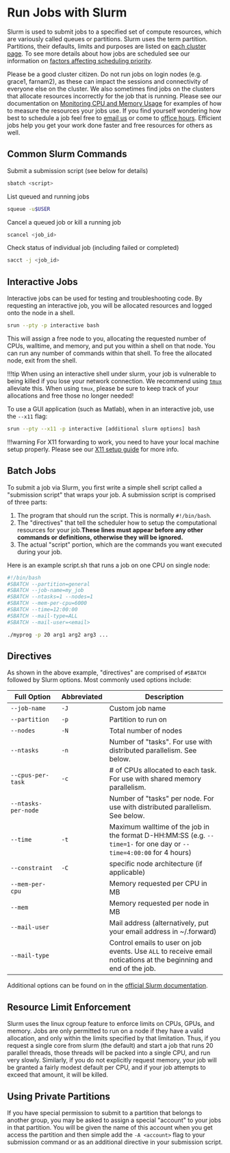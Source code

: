 # Run Jobs with Slurm

Slurm is used to submit jobs to a specified set of compute resources, which are variously called queues or partitions. Slurm uses the term partition. Partitions, their defaults, limits and purposes are listed on [each cluster page](/clusters-at-yale/clusters). To see more details about how jobs are scheduled see our information on [factors affecting scheduling priority](/clusters-at-yale/job-scheduling/fairshare).

Please be a good cluster citizen. Do not run jobs on login nodes (e.g. grace1, farnam2), as these can impact the sessions and connectivity of everyone else on the cluster. We also sometimes find jobs on the clusters that allocate resources incorrectly for the job that is running. Please see our documentation on [Monitoring CPU and Memory Usage](/clusters-at-yale/job-scheduling/resource-usage) for examples of how to measure the resources your jobs use. If you find yourself wondering how best to schedule a job feel free to [email us](mailto:hpc@yale.edu?Subject=Job%20help) or come to [office hours](/). Efficient jobs help you get your work done faster and free resources for others as well.

## Common Slurm Commands

Submit a submission script (see below for details)

``` bash
sbatch <script>
```

List queued and running jobs

``` bash
squeue -u$USER
```

Cancel a queued job or kill a running job

``` bash
scancel <job_id>
```

Check status of individual job (including failed or completed)

``` bash
sacct -j <job_id>
```

## Interactive Jobs

Interactive jobs can be used for testing and troubleshooting code. By requesting an interactive job, you will be allocated resources and logged onto the node in a shell.

``` bash
srun --pty -p interactive bash
```

This will assign a free node to you, allocating the requested number of CPUs, walltime, and memory, and put you within a shell on that node. You can run any number of commands within that shell. To free the allocated node, exit from the shell.

!!!tip
    When using an interactive shell under slurm, your job is vulnerable to being killed if you lose your network connection. We recommend using [`tmux`](/clusters-at-yale/applications/guides/tmux) alleviate this. When using `tmux`, please be sure to keep track of your allocations and free those no longer needed!

To use a GUI application (such as Matlab), when in an interactive job, use the `--x11` flag:

``` bash
srun --pty --x11 -p interactive [additional slurm options] bash
```

!!!warning
    For X11 forwarding to work, you need to have your local machine setup properly. Please see our [X11 setup guide](/clusters-at-yale/access/x11) for more info.

## Batch Jobs

To submit a job via Slurm, you first write a simple shell script called a "submission script" that wraps your job. A submission script is comprised of three parts:

1. The program that should run the script. This is normally `#!/bin/bash`.
1. The "directives" that tell the scheduler how to setup the computational resources for your job.**These lines must appear before any other commands or definitions, otherwise they will be ignored.**
1. The actual "script" portion, which are the commands you want executed during your job.

Here is an example script.sh that runs a job on one CPU on single node:

``` bash
#!/bin/bash
#SBATCH --partition=general
#SBATCH --job-name=my_job
#SBATCH --ntasks=1 --nodes=1
#SBATCH --mem-per-cpu=6000
#SBATCH --time=12:00:00
#SBATCH --mail-type=ALL
#SBATCH --mail-user=<email>

./myprog -p 20 arg1 arg2 arg3 ...
```

## Directives

As shown in the above example, "directives" are comprised of `#SBATCH` followed by Slurm options. Most commonly used options include:

|Full Option<img width=100/>|Abbreviated|Description|
|--- |--- |--- |
|`--job-name`|`-J`|Custom job name|
|`--partition`|`-p`|Partition to run on|
|`--nodes`|`-N`|Total number of nodes|
|`--ntasks`|`-n`|Number of "tasks". For use with distributed parallelism. See below.|
|`--cpus-per-task`|`-c`|# of CPUs allocated to each task. For use with shared memory parallelism.|
|`--ntasks-per-node`||Number of "tasks" per node. For use with distributed parallelism. See below.|
|`--time`|`-t `|Maximum walltime of the job in the format D-HH:MM:SS (e.g. `--time=1-` for one day or `--time=4:00:00` for 4 hours)|
|`--constraint`|`-C`|specific node architecture (if applicable)|
|`--mem-per-cpu`||Memory requested per CPU in MB|
|`--mem`||Memory requested per node in MB|
|`--mail-user`||Mail address (alternatively, put your email address in ~/.forward)|
|`--mail-type`||Control emails to user on job events. Use `ALL` to receive email notications at the beginning and end of the job.|

Additional options can be found on in the [official Slurm documentation](http://slurm.schedmd.com/documentation.html).

## Resource Limit Enforcement

Slurm uses the linux cgroup feature to enforce limits on CPUs, GPUs, and memory. Jobs are only permitted to run on a node if they have a valid allocation, and only within the limits specified by that limitation. Thus, if you request a single core from slurm (the default) and start a job that runs 20 parallel threads, those threads will be packed into a single CPU, and run very slowly. Similarly, if you do not explicitly request memory, your job will be granted a fairly modest default per CPU, and if your job attempts to exceed that amount, it will be killed.

## Using Private Partitions

If you have special permission to submit to a partition that belongs to another group, you may be asked to assign a special "account" to your jobs in that partition. You will be given the name of this account when you get access the partition and then simple add the `-A <account>` flag to your submission command or as an additional directive in your submission script.

